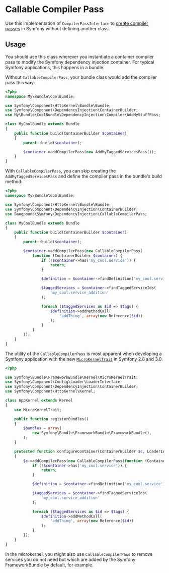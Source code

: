 Callable Compiler Pass
======================

Use this implementation of `CompilerPassInterface` to [create compiler passes][1] in
Symfony without defining another class.

[1]: http://symfony.com/doc/current/components/dependency_injection/compilation.html

Usage
-----

You should use this class wherever you instantiate a container compiler pass to modify
the Symfony dependency injection container. For typical Symfony applications, this happens
in a bundle.

Without `CallableCompilerPass`, your bundle class would add the compiler pass this way:

```php
<?php
namespace My\Bundle\CoolBundle;

use Symfony\Component\HttpKernel\Bundle\Bundle;
use Symfony\Component\DependencyInjection\ContainerBuilder;
use My\Bundle\CoolBundle\DependencyInjection\Compiler\AddMyStuffPass;

class MyCoolBundle extends Bundle
{
    public function build(ContainerBuilder $container)
    {
        parent::build($container);

        $container->addCompilerPass(new AddMyTaggedServicesPass());
    }
}
```

With `CallableCompilerPass`, you can skip creating the `AddMyTaggedServicesPass` and
define the compiler pass in the bundle's build method:

```php
<?php
namespace My\Bundle\CoolBundle;

use Symfony\Component\HttpKernel\Bundle\Bundle;
use Symfony\Component\DependencyInjection\ContainerBuilder;
use Bangpound\Symfony\DependencyInjection\CallableCompilerPass;

class MyCoolBundle extends Bundle
{
    public function build(ContainerBuilder $container)
    {
        parent::build($container);

        $container->addCompilerPass(new CallableCompilerPass(
            function (ContainerBuilder $container) {
                if (!$container->has('my_cool.service')) {
                    return;
                }

                $definition = $container->findDefinition('my_cool.service');

                $taggedServices = $container->findTaggedServiceIds(
                    'my_cool.service_addition'
                );

                foreach ($taggedServices as $id => $tags) {
                    $definition->addMethodCall(
                        'addThing', array(new Reference($id))
                    );
                }
            }
        ));
    }
}
```

The utility of the `CallableCompilerPass` is most apparent when developing a Symfony
application with the new [`MicroKernelTrait`][2] in Symfony 2.8 and 3.0.

```php
<?php

use Symfony\Bundle\FrameworkBundle\Kernel\MicroKernelTrait;
use Symfony\Component\Config\Loader\LoaderInterface;
use Symfony\Component\DependencyInjection\ContainerBuilder;
use Symfony\Component\HttpKernel\Kernel;

class AppKernel extends Kernel
{
    use MicroKernelTrait;

    public function registerBundles()
    {
        $bundles = array(
            new Symfony\Bundle\FrameworkBundle\FrameworkBundle(),
        );
    }

    protected function configureContainer(ContainerBuilder $c, LoaderInterface $loader)
    {
        $c->addCompilerPass(new CallableCompilerPass(function (ContainerBuilder $container) {
            if (!$container->has('my_cool.service')) {
                return;
            }

            $definition = $container->findDefinition('my_cool.service');

            $taggedServices = $container->findTaggedServiceIds(
                'my_cool.service_addition'
            );

            foreach ($taggedServices as $id => $tags) {
                $definition->addMethodCall(
                    'addThing', array(new Reference($id))
                );
            }
        });
    }
}
```

In the microkernel, you might also use `CallableCompilerPass` to remove services you do
not need but which are added by the Symfony FrameworkBundle by default, for example.

[2]: https://symfony.com/doc/2.8/cookbook/configuration/micro-kernel-trait.html
